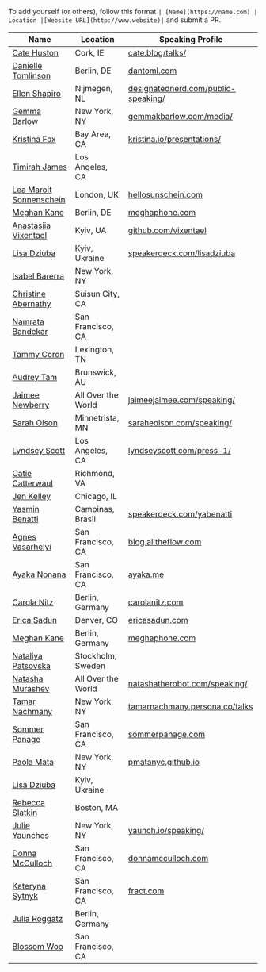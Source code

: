 To add yourself (or others), follow this format `| [Name](https://name.com) | Location |[Website URL](http://www.website)|` and submit a PR.

| Name | Location | Speaking Profile |
| --------|-------|-------|
| [Cate Huston](https://twitter.com/catehstn) | Cork, IE | [cate.blog/talks/](https://cate.blog/talks/)|
| [Danielle Tomlinson](https://twitter.com/dantoml) | Berlin, DE | [dantoml.com](https://dantoml.com/)
| [Ellen Shapiro](https://twitter.com/designatednerd) | Nijmegen, NL |[designatednerd.com/public-speaking/](http://designatednerd.com/public-speaking/)|
| [Gemma Barlow](https://twitter.com/gemmakbarlow) | New York, NY |[gemmakbarlow.com/media/](http://www.gemmakbarlow.com/media/)|
| [Kristina Fox](https://twitter.com/krstnfx) | Bay Area, CA | [kristina.io/presentations/](https://kristina.io/presentations/) |
| [Timirah James](https://twitter.com/timirahj) | Los Angeles, CA ||
| [Lea Marolt Sonnenschein](https://twitter.com/hellosunschein) | London, UK | [hellosunschein.com](http://hellosunschein.com/)
| [Meghan Kane](https://twitter.com/meghafon) | Berlin, DE | [meghaphone.com](http://meghaphone.com/)|
| [Anastasiia Vixentael](https://twitter.com/vixentael) | Kyiv, UA | [github.com/vixentael](https://github.com/vixentael/my-talks)|
| [Lisa Dziuba](https://twitter.com/LisaDziuba) | Kyiv, Ukraine |[speakerdeck.com/lisadziuba](https://speakerdeck.com/lisadziuba)|
| [Isabel Barerra](https://twitter.com/ifbarrera) | New York, NY ||
| [Christine Abernathy](https://twitter.com/abernathyca) | Suisun City, CA ||
| [Namrata Bandekar](https://twitter.com/NamrataCodes) | San Francisco, CA ||
| [Tammy Coron](https://twitter.com/Paradox927) | Lexington, TN ||
| [Audrey Tam](https://twitter.com/mataharimau) | Brunswick, AU ||
| [Jaimee Newberry](https://twitter.com/jaimeejaimee) | All Over the World | [jaimeejaimee.com/speaking/](http://www.jaimeejaimee.com/speaking/) |
| [Sarah Olson](https://twitter.com/saraheolson) | Minnetrista, MN | [saraheolson.com/speaking/](https://saraheolson.com/speaking/) |
| [Lyndsey Scott](https://twitter.com/Lyndsey360) | Los Angeles, CA | [lyndseyscott.com/press-1/](https://www.lyndseyscott.com/press-1/) |
| [Catie Catterwaul](https://www.raywenderlich.com/u/catie) | Richmond, VA ||
| [Jen Kelley](https://twitter.com/thehulkstoy) | Chicago, IL ||
| [Yasmin Benatti](https://twitter.com/MinBenatti) | Campinas, Brasil |[speakerdeck.com/yabenatti](https://speakerdeck.com/yabenatti)|
| [Agnes Vasarhelyi](https://twitter.com/vasarhelyia) | San Francisco, CA |[blog.alltheflow.com](https://blog.alltheflow.com/about/)|
| [Ayaka Nonana](https://twitter.com/ayanonagon) | San Francisco, CA |[ayaka.me](http://www.ayaka.me)|
| [Carola Nitz](https://twitter.com/_Caro_N) | Berlin, Germany |[carolanitz.com](https://www.carolanitz.com)|
| [Erica Sadun](https://twitter.com/ericasadun) | Denver, CO |[ericasadun.com](https://ericasadun.com)|
| [Meghan Kane](https://twitter.com/meghafon) | Berlin, Germany |[meghaphone.com](http://meghaphone.com)|
| [Nataliya Patsovska](https://twitter.com/nataliya_bg) | Stockholm, Sweden ||
| [Natasha Murashev](https://twitter.com/natashatherobot) | All Over the World |[natashatherobot.com/speaking/](https://www.natashatherobot.com/speaking/)|
| [Tamar Nachmany](https://twitter.com/tamarshmallows) | New York, NY |[tamarnachmany.persona.co/talks](https://tamarnachmany.persona.co/talks)|
| [Sommer Panage](https://twitter.com/sommer) | San Francisco, CA |[sommerpanage.com](http://www.sommerpanage.com)|
| [Paola Mata](https://twitter.com/PaolaNotPaolo) | New York, NY |[pmatanyc.github.io](https://pmatanyc.github.io)|
| [Lisa Dziuba](https://twitter.com/lisadziuba) | Kyiv, Ukraine ||
| [Rebecca Slatkin](https://twitter.com/rebeccaslatkin) | Boston, MA ||
| [Julie Yaunches](https://twitter.com/julieyaunches) | New York, NY |[yaunch.io/speaking/](http://yaunch.io/speaking/)|
| [Donna McCulloch](https://twitter.com/donnaleamcc) | San Francisco, CA |[donnamcculloch.com](https://donnamcculloch.com)|
| [Kateryna Sytnyk](https://twitter.com/katerynasytnyk) | San Francisco, CA |[fract.com](https://www.fract.com)|
| [Julia Roggatz](https://www.linkedin.com/in/jroggatz) | Berlin, Germany ||
| [Blossom Woo](https://twitter.com/adhocdistro) | San Francisco, CA ||

